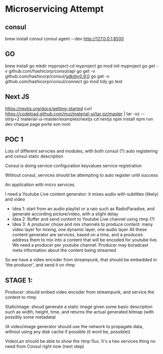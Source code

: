 # Microservicing Attempt

## consul
brew install consul
consul agent --dev
http://127.0.0.1:8500

## GO
brew install go
mkdir myproject
cd myproject
go mod init myproject
go get -v github.com/hashicorp/consul/api
go get -v github.com/hashicorp/consul/sdk@v0.9.0
go get -v github.com/hashicorp/consul/connect
go mod tidy
go test

## Next JS
https://nextjs.org/docs/getting-started
curl https://codeload.github.com/mui/material-ui/tar.gz/master | tar -xz --strip=2  material-ui-master/examples/nextjs
cd nextjs
npm install
npm run dev
chaque page porte son nom

## POC 1
Lots of different servcies and modules, with both consul (?) auto registering and consul static description

Consul is doing
service configuration
keyvalues
service registration

Without consul, services should be attempting to auto register until success

An application with micro services.

I need a Youtube Live content generator: it mixes audio with subtitles (likely) and video
- Idea 1: start from an audio playlist or a raio such as RadioParadise, and generate according picture/video, with a slight delay
- Idea 2: Buffer and send content to Youtube Live channel using rtmp (?)
- Idea 3: A producer chose and mix channels to produce content: many video layer for mixing, one dynamic layer, one audio layer
All these content generator are services, based on a time, and a produces address them to mix into a content that will be encoded for youtube live. We need a producer per youtube channel.
Producer may boradcast meta information about the content being streamed

So we have a video encoder from streampunk, that should be embedded in 'the producer', and send it on rtmp
## STAGE 1:

Producer: should embed video encoder from streampunk, and service the content to rtmp

StaticImage: shoud generate a static image given some basic description such as width, height, time, and returns the actual generated bitmap (with possibly some metadata)

(A video/image generator should use the network to propagate data, without using any disk cache if possible (it wont be, possible))

VideoLan should be able to show the rtmp flux. It's a two services thing no need from Consul right now (next step)









